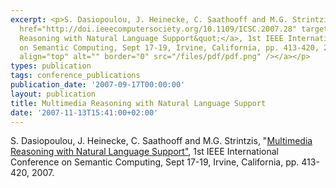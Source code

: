 ```yaml
---
excerpt: <p>S. Dasiopoulou, J. Heinecke, C. Saathooff and M.G. Strintzis, &quot;<a
  href="http://doi.ieeecomputersociety.org/10.1109/ICSC.2007.28" target="_blank">Multimedia
  Reasoning with Natural Language Support&quot;</a>, 1st IEEE International Conference
  on Semantic Computing, Sept 17-19, Irvine, California, pp. 413-420, 2007. <a href="/files/paper_icsc.pdf"><img
  align="top" alt="" border="0" src="/files/pdf/pdf.png" /></a></p>
types: publication
tags: conference_publications
publication_date: '2007-09-17T00:00:00'
layout: publication
title: Multimedia Reasoning with Natural Language Support
date: '2007-11-13T15:41:00+02:00'
---
```

<p>S. Dasiopoulou, J. Heinecke, C. Saathooff and M.G. Strintzis, &quot;<a href="http://doi.ieeecomputersociety.org/10.1109/ICSC.2007.28" target="_blank">Multimedia Reasoning with Natural Language Support&quot;</a>, 1st IEEE International Conference on Semantic Computing, Sept 17-19, Irvine, California, pp. 413-420, 2007. <a href="/files/paper_icsc.pdf"><img align="top" alt="" border="0" src="/files/pdf/pdf.png" /></a></p>
